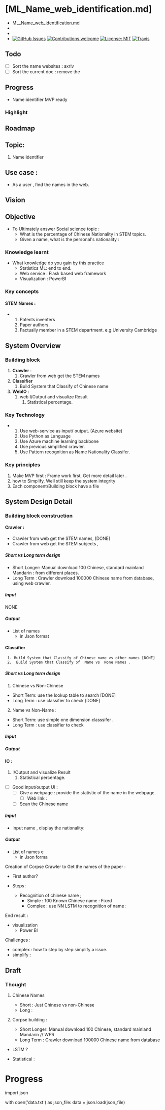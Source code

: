 # [ML_Name_web_identification.md]

- [ML_Name_web_identification.md](file:///C:/Local/Work/ML_Name/Note/ML_Name_web_identification.md)
-
-
- [![GitHub Issues](https://img.shields.io/github/issues/zalandoresearch/flair.svg)](https://github.com/zalandoresearch/flair/issues)
  [![Contributions welcome](https://img.shields.io/badge/contributions-welcome-brightgreen.svg)](CONTRIBUTING.md)
  [![License: MIT](https://img.shields.io/badge/License-MIT-brightgreen.svg)](https://opensource.org/licenses/MIT)
  [![Travis](https://img.shields.io/travis/zalandoresearch/flair.svg)](https://travis-ci.org/zalandoresearch/flair)

## Todo

- [ ] Sort the name websites : axriv
- [ ] Sort the current doc : remove the 
## Progress

- Name identifier MVP ready

### Highlight

## Roadmap

## Topic:

1. Name identifier

## Use case :

- As a user , find the names in the web.

## Vision

## Objective

- To Ultimately answer Social science topic :
  - What is the percentage of Chinese Nationality in STEM topics.
  - Given a name, what is the personal's nationality :

### Knowledge learnt

- What knowledge do you gain by this practice
  - Statistics ML: end to end.
  - Web service : Flask based web framework
  - Visualization : PowerBI

### Key concepts

#### STEM Names :

- 1. Patents inventers
  2. Paper authors.
  3. Factually member in a STEM department. e.g University Cambridge

## System Overview

### Building block

1. **Crawler** :
   1. Crawler from web get the STEM names
2. **Classifier**
   1. Build System that Classify of Chinese name
3. **WebIO** :
   1. web I/Output and visualize Result
      1. Statistical percentage.

### Key Technology

- 1. Use web-service as input/ output. (Azure website)
  2. Use Python as Language
  3. Use Azure machine learning backbone
  4. Use previous simplified crawler.
  5. Use Pattern recognition as Name Nationality Classifer.

### Key principles

1. Make MVP first : Frame work first, Get more detail later .
2. how to Simplify, Well still keep the system integrity
3. Each component/Building block have a file

## System Design Detail

### Building block construction

#### Crawler :

- Crawler from web get the STEM names, [DONE]
- Crawler from web get the STEM subjects ,

##### Short vs Long term design

- Short Longer: Manual download 100 Chinese, standard mainland Mandarin : from different places.
- Long Term : Crawler download 100000 Chinese name from database, using web crawler.

##### Input

NONE

##### Output

- List of names
  - in Json format

#### Classifier

     1. Build System that Classify of Chinese name vs other names [DONE]
     2.  Build System that Classify of  Name vs  None Names .

##### Short vs Long term design

1. Chinese vs Non-Chinese

- Short Term: use the lookup table to search [DONE]
- Long Term : use classifier to check [DONE]

2. Name vs Non-Name :

- Short Term: use simple one dimension classsifer .
- Long Term : use classifier to check

##### Input

##### Output

#### IO :

1. I/Output and visualize Result
   1. Statistical percentage.

- [ ] Good input/output UI :
  - [ ] Give a webpage : provide the statistic of the name in the webpage.
    - [ ] Web link :
  - [ ] Scan the Chinese name

##### Input

- Input name , display the nationality:

##### Output

- List of names e
  - in Json forma

Creation of Corpse
Crawler to Get the names of the paper :

- First author?

- Steps :

  - Recognition of chinese name ;
    - Simple : 100 Known Chinese name : Fixed
    - Complex : use NN LSTM to recognition of name :

End result :

- visualization
  - Power BI

Challenges :

- complex : how to step by step simplify a issue.
- simplify :

[------------------------------------------------------------------------------------------------------------------------------------]: #

## Draft

### Thought

1. Chinese Names

   - Short : Just Chinese vs non-Chinese
   - Long :

2. Corpse building :
   - Short Longer: Manual download 100 Chinese, standard mainland Mandarin // WPR
   - Long Term : Crawler download 100000 Chinese name from database

- LSTM ?

- Statistical :

# Progress

import json

with open('data.txt') as json_file:
data = json.load(json_file)
